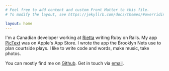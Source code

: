 ```yaml
---
# Feel free to add content and custom Front Matter to this file.
# To modify the layout, see https://jekyllrb.com/docs/themes/#overriding-theme-defaults

layout: home
---
```


I'm a Canadian developer working at [Rietta](https://rietta.com/) writing Ruby on Rails. My app [PicText](https://github.com/bettinson/pic-text) was on Apple's App Store. I wrote the app the Brooklyn Nets use to plan courtside plays. I like to write code and words, make music, take photos.

You can mostly find me on [Github](http://github.com/bettinson). Get in touch via [email](mailto:mattbettinson@gmail.com).
